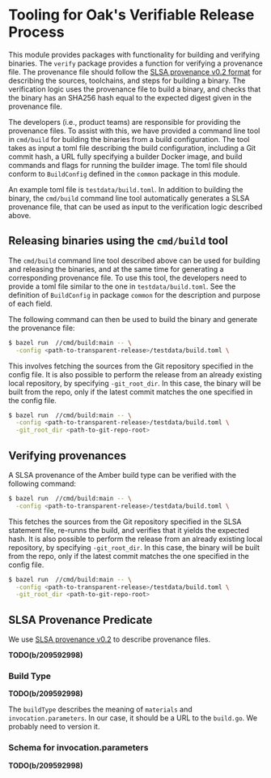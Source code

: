 # Tooling for Oak's Verifiable Release Process

This module provides packages with functionality for building and verifying
binaries. The `verify` package provides a function for verifying a provenance
file. The provenance file should follow the
[SLSA provenance v0.2 format](https://slsa.dev/provenance/v0.2) for describing
the sources, toolchains, and steps for building a binary. The verification logic
uses the provenance file to build a binary, and checks that the binary has an
SHA256 hash equal to the expected digest given in the provenance file.

The developers (i.e., product teams) are responsible for providing the
provenance files. To assist with this, we have provided a command line tool in
`cmd/build` for building the binaries from a build configuration. The tool takes
as input a toml file describing the build configuration, including a Git commit
hash, a URL fully specifying a builder Docker image, and build commands and
flags for running the builder image. The toml file should conform to
`BuildConfig` defined in the `common` package in this module.

An example toml file is `testdata/build.toml`. In addition to building the
binary, the `cmd/build` command line tool automatically generates a SLSA
provenance file, that can be used as input to the verification logic described
above.

## Releasing binaries using the `cmd/build` tool

The `cmd/build` command line tool described above can be used for building and
releasing the binaries, and at the same time for generating a corresponding
provenance file. To use this tool, the developers need to provide a toml file
similar to the one in `testdata/build.toml`. See the definition of `BuildConfig`
in package `common` for the description and purpose of each field.

The following command can then be used to build the binary and generate the
provenance file:

```bash
$ bazel run  //cmd/build:main -- \
  -config <path-to-transparent-release>/testdata/build.toml \
```

This involves fetching the sources from the Git repository specified in the
config file. It is also possible to perform the release from an already existing
local repository, by specifying `-git_root_dir`. In this case, the binary will
be built from the repo, only if the latest commit matches the one specified in
the config file.

```bash
$ bazel run  //cmd/build:main -- \
  -config <path-to-transparent-release>/testdata/build.toml \
  -git_root_dir <path-to-git-repo-root>
```

## Verifying provenances

A SLSA provenance of the Amber build type can be verified with the following
command:

```bash
$ bazel run  //cmd/build:main -- \
  -config <path-to-transparent-release>/testdata/build.toml \
```

This fetches the sources from the Git repository specified in the
SLSA statement file, re-runns the build, and verifies that it yields the
expected hash. It is also possible to perform the release from an already
existing local repository, by specifying `-git_root_dir`. In this case, the
binary will be built from the repo, only if the latest commit matches the one
specified in the config file.

```bash
$ bazel run  //cmd/build:main -- \
  -config <path-to-transparent-release>/testdata/build.toml \
  -git_root_dir <path-to-git-repo-root>
```

## SLSA Provenance Predicate

We use [SLSA provenance v0.2](https://slsa.dev/provenance/v0.2) to describe
provenance files.

**TODO(b/209592998)**

### Build Type

**TODO(b/209592998)**

The `buildType` describes the meaning of `materials` and `invocation.parameters`.
In our case, it should be a URL to the `build.go`. We probably need to version it.

### Schema for invocation.parameters

**TODO(b/209592998)**
